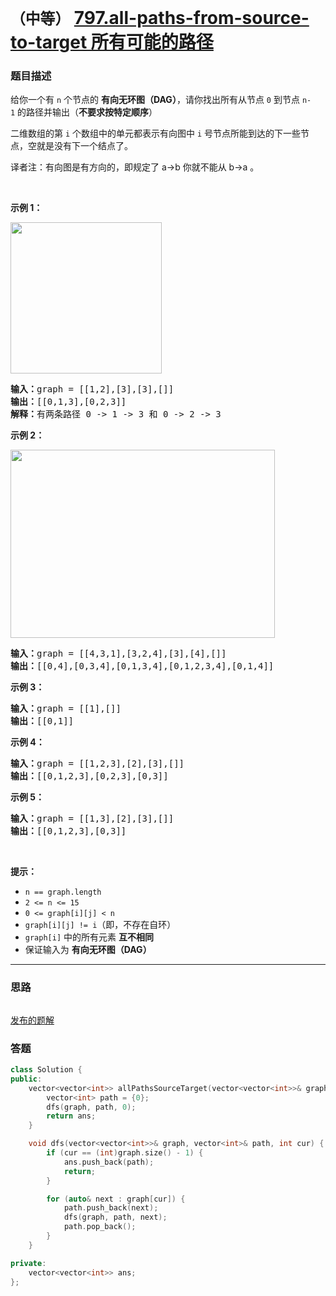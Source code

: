 # `（中等）` [797.all-paths-from-source-to-target 所有可能的路径](https://leetcode-cn.com/problems/all-paths-from-source-to-target/)

### 题目描述
<p>给你一个有&nbsp;<code>n</code>&nbsp;个节点的 <strong>有向无环图（DAG）</strong>，请你找出所有从节点 <code>0</code>&nbsp;到节点 <code>n-1</code>&nbsp;的路径并输出（<strong>不要求按特定顺序</strong>）</p>

<p>二维数组的第 <code>i</code> 个数组中的单元都表示有向图中 <code>i</code> 号节点所能到达的下一些节点，空就是没有下一个结点了。</p>

<p>译者注：有向图是有方向的，即规定了 a→b 你就不能从 b→a 。</p>

<p>&nbsp;</p>

<p><strong>示例 1：</strong></p>

<p><img style="height: 242px; width: 242px;" src="https://assets.leetcode.com/uploads/2020/09/28/all_1.jpg" alt=""></p>

<pre><strong>输入：</strong>graph = [[1,2],[3],[3],[]]
<strong>输出：</strong>[[0,1,3],[0,2,3]]
<strong>解释：</strong>有两条路径 0 -&gt; 1 -&gt; 3 和 0 -&gt; 2 -&gt; 3
</pre>

<p><strong>示例 2：</strong></p>

<p><img style="height: 301px; width: 423px;" src="https://assets.leetcode.com/uploads/2020/09/28/all_2.jpg" alt=""></p>

<pre><strong>输入：</strong>graph = [[4,3,1],[3,2,4],[3],[4],[]]
<strong>输出：</strong>[[0,4],[0,3,4],[0,1,3,4],[0,1,2,3,4],[0,1,4]]
</pre>

<p><strong>示例 3：</strong></p>

<pre><strong>输入：</strong>graph = [[1],[]]
<strong>输出：</strong>[[0,1]]
</pre>

<p><strong>示例 4：</strong></p>

<pre><strong>输入：</strong>graph = [[1,2,3],[2],[3],[]]
<strong>输出：</strong>[[0,1,2,3],[0,2,3],[0,3]]
</pre>

<p><strong>示例 5：</strong></p>

<pre><strong>输入：</strong>graph = [[1,3],[2],[3],[]]
<strong>输出：</strong>[[0,1,2,3],[0,3]]
</pre>

<p>&nbsp;</p>

<p><strong>提示：</strong></p>

<ul>
	<li><code>n == graph.length</code></li>
	<li><code>2 &lt;= n &lt;= 15</code></li>
	<li><code>0 &lt;= graph[i][j] &lt; n</code></li>
	<li><code>graph[i][j] != i</code>（即，不存在自环）</li>
	<li><code>graph[i]</code> 中的所有元素 <strong>互不相同</strong></li>
	<li>保证输入为 <strong>有向无环图（DAG）</strong></li>
</ul>


---
### 思路
```
```

[发布的题解](https://leetcode-cn.com/problems/all-paths-from-source-to-target/solution/all-paths-from-source-to-target-by-ikaru-fsac/)

### 答题
``` C++
class Solution {
public:
    vector<vector<int>> allPathsSourceTarget(vector<vector<int>>& graph) {
        vector<int> path = {0};
        dfs(graph, path, 0);
        return ans;
    }

    void dfs(vector<vector<int>>& graph, vector<int>& path, int cur) {
        if (cur == (int)graph.size() - 1) {
            ans.push_back(path);
            return;
        }

        for (auto& next : graph[cur]) {
            path.push_back(next);
            dfs(graph, path, next);
            path.pop_back();
        }
    }

private:
    vector<vector<int>> ans;
};
```




